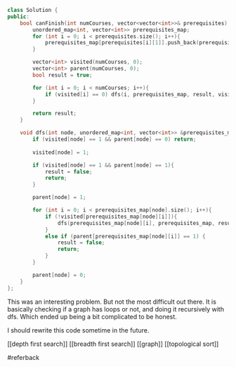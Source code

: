 ```cpp
class Solution {
public:
    bool canFinish(int numCourses, vector<vector<int>>& prerequisites) {
        unordered_map<int, vector<int>> prerequisites_map;
        for (int i = 0; i < prerequisites.size(); i++){
            prerequisites_map[prerequisites[i][1]].push_back(prerequisites[i][0]);
        }

        vector<int> visited(numCourses, 0);
        vector<int> parent(numCourses, 0);
        bool result = true;

        for (int i = 0; i < numCourses; i++){
            if (visited[i] == 0) dfs(i, prerequisites_map, result, visited, parent);
        }

        return result;
    }

    void dfs(int node, unordered_map<int, vector<int>> &prerequisites_map, bool &result, vector<int> &visited, vector<int> &parent){
        if (visited[node] == 1 && parent[node] == 0) return;
        
        visited[node] = 1;

        if (visited[node] == 1 && parent[node] == 1){
            result = false;
            return;
        }

        parent[node] = 1;

        for (int i = 0; i < prerequisites_map[node].size(); i++){
            if (!visited[prerequisites_map[node][i]]){
                dfs(prerequisites_map[node][i], prerequisites_map, result, visited, parent);
            }
            else if (parent[prerequisites_map[node][i]] == 1) {
                result = false;
                return;
            }
        }

        parent[node] = 0;
    }
};
```

This was an interesting problem. But not the most difficult out there. It is basically checking if a graph has loops or not, and doing it recursively with dfs. Which ended up being a bit complicated to be honest. 

I should rewrite this code sometime in the future.

[[depth first search]]
[[breadth first search]]
[[graph]]
[[topological sort]]

#referback 